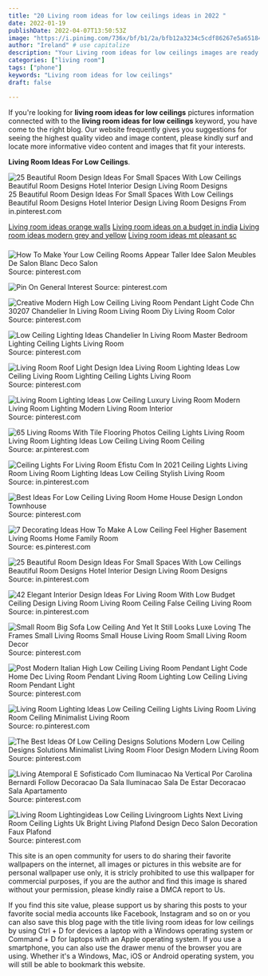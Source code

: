 ```yaml
---
title: "20 Living room ideas for low ceilings ideas in 2022 "
date: 2022-01-19
publishDate: 2022-04-07T13:50:53Z
image: "https://i.pinimg.com/736x/bf/b1/2a/bfb12a3234c5cdf86267e5a651843276.jpg"
author: "Ireland" # use capitalize
description: "Your Living room ideas for low ceilings images are ready in this website. Living room ideas for low ceilings are a topic that is being searched for and liked by netizens now. You can Find and Download the Living room ideas for low ceilings files here. Get all free photos."
categories: ["living room"]
tags: ["phone"]
keywords: "Living room ideas for low ceilings"
draft: false

---
```


If you're looking for **living room ideas for low ceilings** pictures information connected with to the **living room ideas for low ceilings** keyword, you have come to the right  blog.  Our website frequently  gives you  suggestions  for seeing  the highest  quality video and image  content, please kindly surf and locate more informative video content and images  that fit your interests.

**Living Room Ideas For Low Ceilings**. 

![25 Beautiful Room Design Ideas For Small Spaces With Low Ceilings Beautiful Room Designs Hotel Interior Design Living Room Designs](https://i.pinimg.com/originals/20/e1/03/20e103a3ee5fc6a28c09bb9c6a9356f4.jpg "25 Beautiful Room Design Ideas For Small Spaces With Low Ceilings Beautiful Room Designs Hotel Interior Design Living Room Designs")
25 Beautiful Room Design Ideas For Small Spaces With Low Ceilings Beautiful Room Designs Hotel Interior Design Living Room Designs From in.pinterest.com

[Living room ideas orange walls](/living-room-ideas-orange-walls/)
[Living room ideas on a budget in india](/living-room-ideas-on-a-budget-in-india/)
[Living room ideas modern grey and yellow](/living-room-ideas-modern-grey-and-yellow/)
[Living room ideas mt pleasant sc](/living-room-ideas-mt-pleasant-sc/)



### 

 


![How To Make Your Low Ceiling Rooms Appear Taller Idee Salon Meubles De Salon Blanc Deco Salon](https://i.pinimg.com/originals/dc/1a/c5/dc1ac54e8ba4421cac969d80535d4f12.jpg "How To Make Your Low Ceiling Rooms Appear Taller Idee Salon Meubles De Salon Blanc Deco Salon")
Source: pinterest.com

 

![Pin On General Interest](https://i.pinimg.com/736x/71/94/0d/71940d2fcbdc76ed08930c3c7c1634d5--living-room-contemporary-living-room-modern.jpg "Pin On General Interest")
Source: pinterest.com

 

![Creative Modern High Low Ceiling Living Room Pendant Light Code Chn 30207 Chandelier In Living Room Living Room Diy Living Room Color](https://i.pinimg.com/originals/90/c6/5d/90c65d109070b846ec144464febe3353.jpg "Creative Modern High Low Ceiling Living Room Pendant Light Code Chn 30207 Chandelier In Living Room Living Room Diy Living Room Color")
Source: pinterest.com

 

![Low Ceiling Lighting Ideas Chandelier In Living Room Master Bedroom Lighting Ceiling Lights Living Room](https://i.pinimg.com/564x/82/c7/7b/82c77b511596950b85846f587141837d.jpg "Low Ceiling Lighting Ideas Chandelier In Living Room Master Bedroom Lighting Ceiling Lights Living Room")
Source: pinterest.com

 

![Living Room Roof Light Design Idea Living Room Lighting Ideas Low Ceiling Living Room Lighting Ceiling Lights Living Room](https://i.pinimg.com/originals/b5/87/7b/b5877b9fb633f655664bc99c561c640c.png "Living Room Roof Light Design Idea Living Room Lighting Ideas Low Ceiling Living Room Lighting Ceiling Lights Living Room")
Source: pinterest.com

 

![Living Room Lighting Ideas Low Ceiling Luxury Living Room Modern Living Room Lighting Modern Living Room Interior](https://i.pinimg.com/originals/ec/9b/0b/ec9b0b9b4cea732d468ba53ad3045fef.jpg "Living Room Lighting Ideas Low Ceiling Luxury Living Room Modern Living Room Lighting Modern Living Room Interior")
Source: pinterest.com

 

![65 Living Rooms With Tile Flooring Photos Ceiling Lights Living Room Living Room Lighting Ideas Low Ceiling Living Room Ceiling](https://i.pinimg.com/originals/5f/8d/ab/5f8dabd9c09d3ae002619368953a0744.jpg "65 Living Rooms With Tile Flooring Photos Ceiling Lights Living Room Living Room Lighting Ideas Low Ceiling Living Room Ceiling")
Source: ar.pinterest.com

 

![Ceiling Lights For Living Room Efistu Com In 2021 Ceiling Lights Living Room Living Room Lighting Ideas Low Ceiling Stylish Living Room](https://i.pinimg.com/originals/c0/18/5b/c0185b71ef5e0c1da3798fb996de887d.jpg "Ceiling Lights For Living Room Efistu Com In 2021 Ceiling Lights Living Room Living Room Lighting Ideas Low Ceiling Stylish Living Room")
Source: in.pinterest.com

 

![Best Ideas For Low Ceiling Living Room Home House Design London Townhouse](https://i.pinimg.com/originals/9b/e8/c1/9be8c15628e53852f0192e809a4ecbfe.jpg "Best Ideas For Low Ceiling Living Room Home House Design London Townhouse")
Source: pinterest.com

 

![7 Decorating Ideas How To Make A Low Ceiling Feel Higher Basement Living Rooms Home Family Room](https://i.pinimg.com/originals/d3/c3/1b/d3c31b70dde45469c6761d798e12978f.jpg "7 Decorating Ideas How To Make A Low Ceiling Feel Higher Basement Living Rooms Home Family Room")
Source: es.pinterest.com

 

![25 Beautiful Room Design Ideas For Small Spaces With Low Ceilings Beautiful Room Designs Hotel Interior Design Living Room Designs](https://i.pinimg.com/originals/20/e1/03/20e103a3ee5fc6a28c09bb9c6a9356f4.jpg "25 Beautiful Room Design Ideas For Small Spaces With Low Ceilings Beautiful Room Designs Hotel Interior Design Living Room Designs")
Source: in.pinterest.com

 

![42 Elegant Interior Design Ideas For Living Room With Low Budget Ceiling Design Living Room Living Room Ceiling False Ceiling Living Room](https://i.pinimg.com/originals/c1/b3/64/c1b364cfacc922eed21c7a801d052a72.jpg "42 Elegant Interior Design Ideas For Living Room With Low Budget Ceiling Design Living Room Living Room Ceiling False Ceiling Living Room")
Source: in.pinterest.com

 

![Small Room Big Sofa Low Ceiling And Yet It Still Looks Luxe Loving The Frames Small Living Rooms Small House Living Room Small Living Room Decor](https://i.pinimg.com/originals/05/d9/30/05d930884a4737e396c629b62eb09e48.jpg "Small Room Big Sofa Low Ceiling And Yet It Still Looks Luxe Loving The Frames Small Living Rooms Small House Living Room Small Living Room Decor")
Source: pinterest.com

 

![Post Modern Italian High Low Ceiling Living Room Pendant Light Code Home Dec Living Room Pendant Living Room Lighting Low Ceiling Living Room Pendant Light](https://i.pinimg.com/originals/b7/6d/69/b76d6934c1d9ea7783a3a5df3e62ecde.jpg "Post Modern Italian High Low Ceiling Living Room Pendant Light Code Home Dec Living Room Pendant Living Room Lighting Low Ceiling Living Room Pendant Light")
Source: pinterest.com

 

![Living Room Lighting Ideas Low Ceiling Ceiling Lights Living Room Living Room Ceiling Minimalist Living Room](https://i.pinimg.com/originals/f5/eb/eb/f5ebeb8e121f5c209fa83fe40d8b6da5.jpg "Living Room Lighting Ideas Low Ceiling Ceiling Lights Living Room Living Room Ceiling Minimalist Living Room")
Source: ro.pinterest.com

 

![The Best Ideas Of Low Ceiling Designs Solutions Modern Low Ceiling Designs Solutions Minimalist Living Room Floor Design Modern Living Room](https://i.pinimg.com/originals/47/70/0f/47700fe45e42879b4de82397add3a2aa.jpg "The Best Ideas Of Low Ceiling Designs Solutions Modern Low Ceiling Designs Solutions Minimalist Living Room Floor Design Modern Living Room")
Source: pinterest.com

 

![Living Atemporal E Sofisticado Com Iluminacao Na Vertical Por Carolina Bernardi Follow Decoracao Da Sala Iluminacao Sala De Estar Decoracao Sala Apartamento](https://i.pinimg.com/originals/38/e3/af/38e3af4295f86d79946dc707248897b2.jpg "Living Atemporal E Sofisticado Com Iluminacao Na Vertical Por Carolina Bernardi Follow Decoracao Da Sala Iluminacao Sala De Estar Decoracao Sala Apartamento")
Source: pinterest.com

 

![Living Room Lightingideas Low Ceiling Livingroom Lights Next Living Room Ceiling Lights Uk Bright Living Plafond Design Deco Salon Decoration Faux Plafond](https://i.pinimg.com/736x/bf/b1/2a/bfb12a3234c5cdf86267e5a651843276.jpg "Living Room Lightingideas Low Ceiling Livingroom Lights Next Living Room Ceiling Lights Uk Bright Living Plafond Design Deco Salon Decoration Faux Plafond")
Source: pinterest.com

 

This site is an open community for users to do sharing their favorite wallpapers on the internet, all images or pictures in this website are for personal wallpaper use only, it is stricly prohibited to use this wallpaper for commercial purposes, if you are the author and find this image is shared without your permission, please kindly raise a DMCA report to Us.

If you find this site value, please support us by sharing this posts to your favorite social media accounts like Facebook, Instagram and so on or you can also save this blog page with the title living room ideas for low ceilings by using Ctrl + D for devices a laptop with a Windows operating system or Command + D for laptops with an Apple operating system. If you use a smartphone, you can also use the drawer menu of the browser you are using. Whether it's a Windows, Mac, iOS or Android operating system, you will still be able to bookmark this website.
